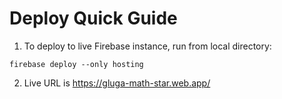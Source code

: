 # Deploy Quick Guide

1. To deploy to live Firebase instance, run from local directory:

`firebase deploy --only hosting`

2. Live URL is https://gluga-math-star.web.app/